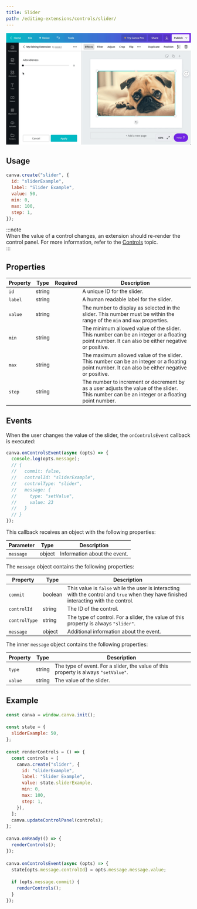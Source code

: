 ```yaml
---
title: Slider
path: /editing-extensions/controls/slider/
---
```


![](images/4c9c04c94b.gif)

## Usage

```javascript
canva.create("slider", {
  id: "sliderExample",
  label: "Slider Example",
  value: 50,
  min: 0,
  max: 100,
  step: 1,
});
```

:::note  
 When the value of a control changes, an extension should re-render the control panel. For more information, refer to the [Controls](./#managing-the-state-of-controls.md) topic.  
:::

## Properties

| Property | Type   | Required | Description                                                                                                                                    |
| -------- | ------ | :------: | ---------------------------------------------------------------------------------------------------------------------------------------------- |
| `id`     | string | <Tick /> | A unique ID for the slider.                                                                                                                    |
| `label`  | string | <Tick /> | A human readable label for the slider.                                                                                                         |
| `value`  | string | <Tick /> | The number to display as selected in the slider. This number must be within the range of the `min` and `max` properties.                       |
| `min`    | string | <Tick /> | The minimum allowed value of the slider. This number can be an integer or a floating point number. It can also be either negative or positive. |
| `max`    | string | <Tick /> | The maximum allowed value of the slider. This number can be an integer or a floating point number. It can also be either negative or positive. |
| `step`   | string | <Tick /> | The number to increment or decrement by as a user adjusts the value of the slider. This number can be an integer or a floating point number.   |

## Events

When the user changes the value of the slider, the `onControlsEvent` callback is executed:

```javascript
canva.onControlsEvent(async (opts) => {
  console.log(opts.message);
  // {
  //   commit: false,
  //   controlId: "sliderExample",
  //   controlType: "slider",
  //   message: {
  //     type: "setValue",
  //     value: 23
  //   }
  // }
});
```

This callback receives an object with the following properties:

| Parameter | Type   | Description                  |
| --------- | ------ | ---------------------------- |
| `message` | object | Information about the event. |

The `message` object contains the following properties:

| Property      | Type    | Description                                                                                                                           |
| ------------- | ------- | ------------------------------------------------------------------------------------------------------------------------------------- |
| `commit`      | boolean | This value is `false` while the user is interacting with the control and `true` when they have finished interacting with the control. |
| `controlId`   | string  | The ID of the control.                                                                                                                |
| `controlType` | string  | The type of control. For a slider, the value of this property is always `"slider"`.                                                   |
| `message`     | object  | Additional information about the event.                                                                                               |

The inner `message` object contains the following properties:

| Property | Type   | Description                                                                         |
| -------- | ------ | ----------------------------------------------------------------------------------- |
| `type`   | string | The type of event. For a slider, the value of this property is always `"setValue"`. |
| `value`  | string | The value of the slider.                                                            |

## Example

```javascript
const canva = window.canva.init();

const state = {
  sliderExample: 50,
};

const renderControls = () => {
  const controls = [
    canva.create("slider", {
      id: "sliderExample",
      label: "Slider Example",
      value: state.sliderExample,
      min: 0,
      max: 100,
      step: 1,
    }),
  ];
  canva.updateControlPanel(controls);
};

canva.onReady(() => {
  renderControls();
});

canva.onControlsEvent(async (opts) => {
  state[opts.message.controlId] = opts.message.message.value;

  if (opts.message.commit) {
    renderControls();
  }
});
```
